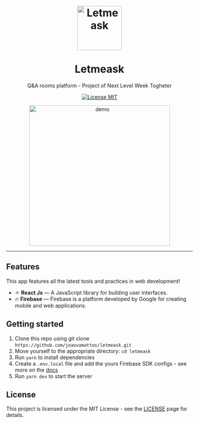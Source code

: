 <h1 align="center">
<br>
  <img src="https://user-images.githubusercontent.com/23246259/123525710-c8636280-d6a0-11eb-9432-b7b5b8cafc65.png" alt="Letmeask" width="120">
<br>
<br>
Letmeask
</h1>

<p align="center">Q&A rooms platform - Project of Next Level Week Togheter</p>

<p align="center">
  <a href="https://opensource.org/licenses/MIT">
    <img src="https://img.shields.io/badge/License-MIT-blue.svg" alt="License MIT">
  </a>
</p>

<div align="center">
  <img src="https://user-images.githubusercontent.com/23246259/123525907-22b0f300-d6a2-11eb-8691-c4ff99e0a98d.gif" alt="demo" height="380">
</div>

<hr />

## Features
This app features all the latest tools and practices in web development!

- ⚛️ **React Js** — A JavaScript library for building user interfaces.
- 🔥 **Firebase** — Firebase is a platform developed by Google for creating mobile and web applications.


## Getting started

1. Clone this repo using git clone `https://github.com/joaovamattos/letmeask.git`
2. Move yourself to the appropriate directory: `cd letmeask`
3. Run `yarn` to install dependencies
4. Create a `.env.local` file and add the yours Firebase SDK configs - see more on the [docs](https://firebase.google.com/docs/web/setup?hl=pt-br#with-npm_1)
5. Run `yarn dev` to start the server

## License

This project is licensed under the MIT License - see the [LICENSE](https://opensource.org/licenses/MIT) page for details.
